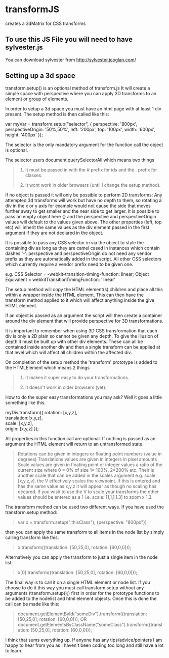 transformJS
===========

creates a 3dMatrix for CSS transforms  

To use this JS File you will need to have sylvester.js
------------------------------------------------------
You can download sylvester from http://sylvester.jcoglan.com/  


Setting up a 3d space
---------------------

transform.setup() is an optional method of transform.js It will create a simple space with perspective where you can apply 3D transforms to an element or group of elements.  

In order to setup a 3d space you must have an html page with at least 1 div present. The setup method is then called like this:  

var myVar = transform.setup("selector", {
	perspective: '800px',
	perspectiveOrigin: '50%,50%',
	left: '200px',
	top: '100px',
	width: '600px',
	height: '400px'
});

The selector is the only mandatory argument for the function call the object is optional. 

The selector users document.querySelectorAll which means two things

>1. It must be passed in with the # prefix for ids and the . prefix for classes.
>
>2. It wont work in older browsers (until I change the setup method).

If no object is passed it will only be possible to perform 2D transforms: Any attempted 3d transforms will work but have no depth to them, so rotating a div in the x or y axis for example would not cause the side that moves further away to get smaller and the near side to get larger. It is possible to pass an empty object here {} and the perspective and perspectiveOrigin values will default to the values given above. The other properties (left, top etc) will inherit the same values as the div element passed in the first argument if they are not declared in the object.

It is possible to pass any CSS selector in via the object to style the containing div as long as they are camel cased in instances which contain dashes '-'. perspective and perspectiveOrigin do not need any vendor prefix as they are automatically added in the script. All other CSS selectors which currently require a vendor prefix need to be given one. 

e.g. 
CSS Selector = -webkit-transition-timing-function: linear;
Object Equivalent = webkitTransitionTimingFunction: 'linear'

The setup method will copy the HTML element(s) children and place all this within a wrapper inside the HTML element. This can then have the transform method applied to it which will affect anything inside the give HTML element.

If an object is passed as an argument the script will then create a container around the div element that will provide perspective for 3D transformations. 

It is important to remember when using 3D CSS transformation that each div is only a 2D plain so cannot be given any depth. To give the illusion of depth it must be built up with other div elements. These can all be contained inside another div and then a single transform can be applied at that level which will affect all children within the affected div.

On completion of the setup method the 'transform' prototype is added to the HTMLElement which means 2 things

>1. It makes it super easy to do your transformations.
>
>2. It doesn't work in older browsers (yet).

How to do the super easy transformations you may ask? Well it goes a little something like this.

myDiv.transform({
	rotation: [x,y,z],          
	translation:[x,y,z],		
	scale: [x,y,z],				
	origin: [x,y,z]
});

All properties in this function call are optional. If nothing is passed as an argument the HTML element will return to an untransformed state.
>Rotations can be given in integers or floating point numbers (value in degrees) 
>Translations values are given in integers in pixel amounts
>Scale values are given in floating point or integer values a ratio of the current size where 0 = 0% of size 1= 100%, 2=200% etc. Their is another scale that can be added in the scales argument e.g. scale: [x,y,z,v]. the V effectively scales the viewpoint. If this is entered and has the same value as x,y,z it will appear as though no scaling has occured. If you wish to use the V to scale your transforms the other values should be entered as a 1 i.e. scale: [1,1,1,1.3] to zoom x 1.3.

The transform method can be used two different ways. If you have used the transform.setup method:
>var x = transform.setup(".thisClass"), {perspective: "800px"}) 

then you can apply the same transform to all items in the node list by simply calling transform like this:
>x.transform({translation: [50,25,0], rotation: [60,0,0]});

Alternatively you can apply the transform to just a single item in the node list:
>x[0].transform({translation: [50,25,0], rotation: [60,0,0]});

The final way is to call it on a single HTML element or node list. If you choose to do it this way you must call transform.setup without any arguments (transform.setup();) first in order for the prototype functions to be added to the nodelist and html element objects. Once this is done the call can be made like this:
>document.getElementById("someDiv").transform({translation: [50,25,0], rotation: [60,0,0]});
>OR
>document.getElementsByClassName("someClass").transform({translation: [50,25,0], rotation: [60,0,0]});


I think that sums everything up. If anyone has any tips/advice/pointers I am happy to hear from you as I haven't been coding too long and still have a lot to learn.

